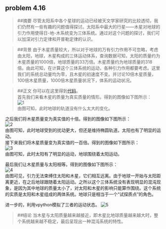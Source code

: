 ## problem 4.16

>##摘要
尽管太阳系中各个星球的运动已经被天文学家研究的比较透彻，我们仍然有一些有趣的问题值得探讨。太阳系中最大的行星——木星对地球的引力作用使得日-地-木系统变为三体系统。通过对这个问题的探讨，我们可以加深对引力定律和开普勒定律的认识。

>##背景
由于木星质量较大，所以对于地球的万有引力作用不可忽略，考虑由太阳，地球，木星构成的三体运动体系，查询数据可知，太阳的质量约为木星质量的1000倍，地球质量的33万倍。木星质量约为地球质量的318倍。由此可知，在计算这个三体系统的运动，各种引力作用都要考虑。这里我们的系统总动量均为零，且木星的初速度不变。并讨论10倍木星质量，100倍木星质量，1000倍木星质量状况下，体系的运动状况。

>##正文
你可以在这里得到[代码]()。  
首先我们来看木星的质量为真实质量的情形。得到的图像如下图所示：  
![1]()  
由图可知，此时地球的轨道没有什么太大的变化。  

之后我们将木星质量变为真实值的十倍。得到的图像如下图所示：  
![2]()  
由图可知，此时地球受到的扰动更大，但还是维持椭圆轨道。太阳也有了明显的运动。  
接下来我们将木星质量变为真实值的一百倍。得到的图像如下图所示：  
![3]()  
由图可知，此时太阳有了明显的运动，地球围绕着太阳运动。  

最后我们让木星质量与太阳相等。得到的图像如下图所示：  
![4]()  
由图可见，引力无法束缚住太阳和木星，它们相互远离。由于地球一开始与太阳距离更近，在之后地球跟随着太阳运动。之所以这个三体系统没有表现明显的混沌现象，是因为其中地球的质量太小了，对太阳和木星的影响只能算作围绕。这个系统的实质是太阳和木星组成的两体系统。地球只是相当于一个“试探质点”的角色。  

进一步的，利用vpython模拟了三者的运动状态。
![5]()  

>##结论
当木星与太阳质量越来越接近，即木星比地球质量越来越大时，整个系统越来越不稳定，最后呈现出一种混沌系统的特性。


